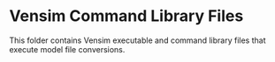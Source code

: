 # Vensim Command Library Files

This folder contains Vensim executable and command library files that execute model file conversions.
